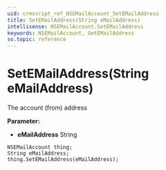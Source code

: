 ```yaml
---
uid: crmscript_ref_NSEMailAccount_SetEMailAddress
title: SetEMailAddress(String eMailAddress)
intellisense: NSEMailAccount.SetEMailAddress
keywords: NSEMailAccount, GetEMailAddress
so.topic: reference
---
```


# SetEMailAddress(String eMailAddress)

The account (from) address

**Parameter:** 
 - **eMailAddress** String

```crmscript
NSEMailAccount thing;
String eMailAddress;
thing.SetEMailAddress(eMailAddress);
```


